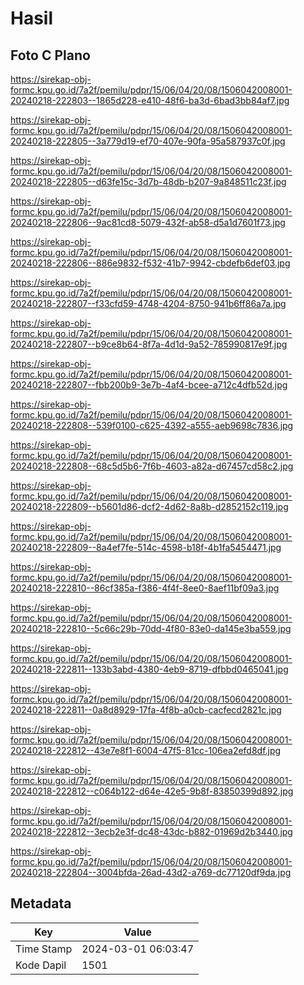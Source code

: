 # Hasil

## Foto C Plano

https://sirekap-obj-formc.kpu.go.id/7a2f/pemilu/pdpr/15/06/04/20/08/1506042008001-20240218-222803--1865d228-e410-48f6-ba3d-6bad3bb84af7.jpg

https://sirekap-obj-formc.kpu.go.id/7a2f/pemilu/pdpr/15/06/04/20/08/1506042008001-20240218-222805--3a779d19-ef70-407e-90fa-95a587937c0f.jpg

https://sirekap-obj-formc.kpu.go.id/7a2f/pemilu/pdpr/15/06/04/20/08/1506042008001-20240218-222805--d63fe15c-3d7b-48db-b207-9a848511c23f.jpg

https://sirekap-obj-formc.kpu.go.id/7a2f/pemilu/pdpr/15/06/04/20/08/1506042008001-20240218-222806--9ac81cd8-5079-432f-ab58-d5a1d7601f73.jpg

https://sirekap-obj-formc.kpu.go.id/7a2f/pemilu/pdpr/15/06/04/20/08/1506042008001-20240218-222806--886e9832-f532-41b7-9942-cbdefb6def03.jpg

https://sirekap-obj-formc.kpu.go.id/7a2f/pemilu/pdpr/15/06/04/20/08/1506042008001-20240218-222807--f33cfd59-4748-4204-8750-941b6ff86a7a.jpg

https://sirekap-obj-formc.kpu.go.id/7a2f/pemilu/pdpr/15/06/04/20/08/1506042008001-20240218-222807--b9ce8b64-8f7a-4d1d-9a52-785990817e9f.jpg

https://sirekap-obj-formc.kpu.go.id/7a2f/pemilu/pdpr/15/06/04/20/08/1506042008001-20240218-222807--fbb200b9-3e7b-4af4-bcee-a712c4dfb52d.jpg

https://sirekap-obj-formc.kpu.go.id/7a2f/pemilu/pdpr/15/06/04/20/08/1506042008001-20240218-222808--539f0100-c625-4392-a555-aeb9698c7836.jpg

https://sirekap-obj-formc.kpu.go.id/7a2f/pemilu/pdpr/15/06/04/20/08/1506042008001-20240218-222808--68c5d5b6-7f6b-4603-a82a-d67457cd58c2.jpg

https://sirekap-obj-formc.kpu.go.id/7a2f/pemilu/pdpr/15/06/04/20/08/1506042008001-20240218-222809--b5601d86-dcf2-4d62-8a8b-d2852152c119.jpg

https://sirekap-obj-formc.kpu.go.id/7a2f/pemilu/pdpr/15/06/04/20/08/1506042008001-20240218-222809--8a4ef7fe-514c-4598-b18f-4b1fa5454471.jpg

https://sirekap-obj-formc.kpu.go.id/7a2f/pemilu/pdpr/15/06/04/20/08/1506042008001-20240218-222810--86cf385a-f386-4f4f-8ee0-8aef11bf09a3.jpg

https://sirekap-obj-formc.kpu.go.id/7a2f/pemilu/pdpr/15/06/04/20/08/1506042008001-20240218-222810--5c66c29b-70dd-4f80-83e0-da145e3ba559.jpg

https://sirekap-obj-formc.kpu.go.id/7a2f/pemilu/pdpr/15/06/04/20/08/1506042008001-20240218-222811--133b3abd-4380-4eb9-8719-dfbbd0465041.jpg

https://sirekap-obj-formc.kpu.go.id/7a2f/pemilu/pdpr/15/06/04/20/08/1506042008001-20240218-222811--0a8d8929-17fa-4f8b-a0cb-cacfecd2821c.jpg

https://sirekap-obj-formc.kpu.go.id/7a2f/pemilu/pdpr/15/06/04/20/08/1506042008001-20240218-222812--43e7e8f1-6004-47f5-81cc-106ea2efd8df.jpg

https://sirekap-obj-formc.kpu.go.id/7a2f/pemilu/pdpr/15/06/04/20/08/1506042008001-20240218-222812--c064b122-d64e-42e5-9b8f-83850399d892.jpg

https://sirekap-obj-formc.kpu.go.id/7a2f/pemilu/pdpr/15/06/04/20/08/1506042008001-20240218-222812--3ecb2e3f-dc48-43dc-b882-01969d2b3440.jpg

https://sirekap-obj-formc.kpu.go.id/7a2f/pemilu/pdpr/15/06/04/20/08/1506042008001-20240218-222804--3004bfda-26ad-43d2-a769-dc77120df9da.jpg


## Metadata

| Key        | Value               |
| ---------- | ------------------- |
| Time Stamp | 2024-03-01 06:03:47 |
| Kode Dapil | 1501                |



